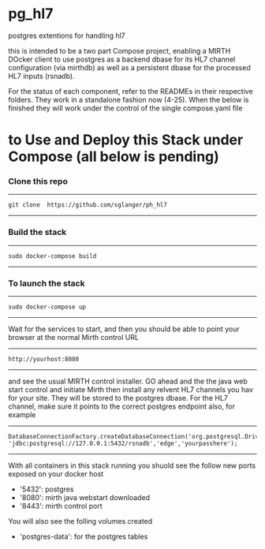 # pg_hl7
postgres extentions for handling hl7

this is intended to be a two part Compose project, enabling a MIRTH DOcker client to use postgres as a backend dbase for its HL7 channel configuration (via mirthdb) as well as a persistent dbase for the processed HL7 inputs (rsnadb).

For the status of each component, refer to the READMEs in their respective folders. They work in a standalone fashion now (4-25). When the below is finished they will work under the control of the single compose.yaml file


# to Use and Deploy this Stack under Compose (all below is pending)


### Clone this repo 
---
	git clone  https://github.com/sglanger/ph_hl7
---


### Build the stack
---
	sudo docker-compose build
---

### To launch the stack
---
	sudo docker-compose up
---

Wait for the services to start, and then you should be able to point your browser at the normal Mirth control URL

---
	http://yourhost:8080
---

and see the usual MIRTH control installer. GO ahead and the the java web start control and initiate Mirth then install any relvent HL7 channels you hav for your site. They will be stored to the postgres dbase. For the HL7 channel, make sure it points to the correct postgres endpoint also, for example

---
	DatabaseConnectionFactory.createDatabaseConnection('org.postgresql.Driver', 'jdbc:postgresql://127.0.0.1:5432/rsnadb','edge','yourpasshere');
---

With all containers in this stack running you shuold see the follow new ports exposed on your docker host

* '5432': postgres
* '8080': mirth java webstart downloaded
* '8443': mirth control port

You will also see the folling volumes created
* 'postgres-data': for the postgres tables




